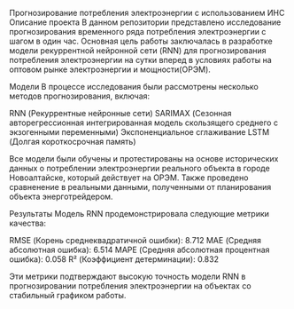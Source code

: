 Прогнозирование потребления электроэнергии с использованием ИНС
Описание проекта
В данном репозитории представлено исследование прогнозирования временного ряда потребления электроэнергии с шагом в один час. Основная цель работы заключалась в разработке модели рекуррентной нейронной сети (RNN) для прогнозирования потребления электроэнергии на сутки вперед в условиях работы на оптовом рынке электроэнергии и мощности(ОРЭМ).

Модели
В процессе исследования были рассмотрены несколько методов прогнозирования, включая:

RNN (Рекуррентные нейронные сети)
SARIMAX (Сезонная авторегрессионная интегрированная модель скользящего среднего с экзогенными переменными)
Экспоненциальное сглаживание
LSTM (Долгая короткосрочная память)

Все модели были обучены и протестированы на основе исторических данных о потреблении электроэнергии реального объекта в городе Новоалтайске, который действует на ОРЭМ.
Также проведено сравненение в реальными данными, полученными от планирования объекта энерготрейдером.

Результаты
Модель RNN продемонстрировала следующие метрики качества:

RMSE (Корень среднеквадратичной ошибки): 8.712
MAE (Средняя абсолютная ошибка): 6.514
MAPE (Средняя абсолютная процентная ошибка): 0.058
R² (Коэффициент детерминации): 0.832

Эти метрики подтверждают высокую точность модели RNN в прогнозировании потребления электроэнергии на объектах со стабильный графиком работы.
